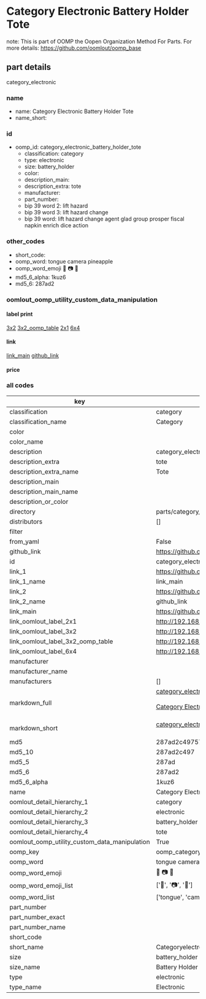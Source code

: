 # Category Electronic Battery Holder Tote  

note: This is part of OOMP the Oopen Organization Method For Parts. For more details: https://github.com/oomlout/oomp_base

##  part details



category_electronic

### name
* name: Category Electronic Battery Holder Tote
* name_short: 
### id
* oomp_id: category_electronic_battery_holder_tote
  * classification: category
  * type: electronic
  * size: battery_holder
  * color: 
  * description_main: 
  * description_extra: tote
  * manufacturer: 
  * part_number: 
  * bip 39 word 2: lift hazard
  * bip 39 word 3: lift hazard change
  * bip 39 word: lift hazard change agent glad group prosper fiscal napkin enrich dice action

### other_codes
* short_code: 
* oomp_word: tongue camera pineapple
* oomp_word_emoji :tongue: :camera: :pineapple:
* md5_6_alpha: 1kuz6
* md5_6: 287ad2






### oomlout_oomp_utility_custom_data_manipulation
#### label print
[3x2](http://192.168.1.245:1112/?label=oomp%201kuz6)
[3x2_oomp_table](http://192.168.1.107:1112/?label=oomp%201kuz6)
[2x1](http://192.168.1.242:1112/?label=oomp%201kuz6)
[6x4](http://192.168.1.55:1112/?label=oomp%201kuz6)    

#### link

[link_main](https://github.com/oomlout/oomlout_oomp_current_version_messy/tree/main/parts/category_electronic_battery_holder_tote) [github_link](https://github.com/oomlout/oomlout_oomp_part_src/tree/main/parts/category_electronic_battery_holder_tote)                             

#### price







### all codes 
| key | value |  
| --- | --- |  
| classification | category |  
| classification_name | Category |  
| color |  |  
| color_name |  |  
| description | category_electronic |  
| description_extra | tote |  
| description_extra_name | Tote |  
| description_main |  |  
| description_main_name |  |  
| description_or_color |   |  
| directory | parts/category_electronic_battery_holder_tote |  
| distributors | [] |  
| filter |  |  
| from_yaml | False |  
| github_link | https://github.com/oomlout/oomlout_oomp_part_src/tree/main/parts/category_electronic_battery_holder_tote |  
| id | category_electronic_battery_holder_tote |  
| link_1 | https://github.com/oomlout/oomlout_oomp_current_version_messy/tree/main/parts/category_electronic_battery_holder_tote |  
| link_1_name | link_main |  
| link_2 | https://github.com/oomlout/oomlout_oomp_part_src/tree/main/parts/category_electronic_battery_holder_tote |  
| link_2_name | github_link |  
| link_main | https://github.com/oomlout/oomlout_oomp_current_version_messy/tree/main/parts/category_electronic_battery_holder_tote |  
| link_oomlout_label_2x1 | http://192.168.1.242:1112/?label=oomp%201kuz6 |  
| link_oomlout_label_3x2 | http://192.168.1.245:1112/?label=oomp%201kuz6 |  
| link_oomlout_label_3x2_oomp_table | http://192.168.1.107:1112/?label=oomp%201kuz6 |  
| link_oomlout_label_6x4 | http://192.168.1.55:1112/?label=oomp%201kuz6 |  
| manufacturer |  |  
| manufacturer_name |  |  
| manufacturers | [] |  
| markdown_full | [category_electronic_battery_holder_tote](https://github.com/oomlout/oomlout_oomp_current_version_messy/tree/main/parts/category_electronic_battery_holder_tote)<br>[](https://github.com/oomlout/oomlout_oomp_current_version_messy/tree/main/parts/category_electronic_battery_holder_tote)<br>[Category Electronic Battery Holder Tote](https://github.com/oomlout/oomlout_oomp_current_version_messy/tree/main/parts/category_electronic_battery_holder_tote)<br><br> |  
| markdown_short | [category_electronic_battery_holder_tote](https://github.com/oomlout/oomlout_oomp_current_version_messy/tree/main/parts/category_electronic_battery_holder_tote)<br><br> |  
| md5 | 287ad2c4975795919bb1404e4c5a7c0b |  
| md5_10 | 287ad2c497 |  
| md5_5 | 287ad |  
| md5_6 | 287ad2 |  
| md5_6_alpha | 1kuz6 |  
| name | Category Electronic Battery Holder Tote |  
| oomlout_detail_hierarchy_1 | category |  
| oomlout_detail_hierarchy_2 | electronic |  
| oomlout_detail_hierarchy_3 | battery_holder |  
| oomlout_detail_hierarchy_4 | tote |  
| oomlout_oomp_utility_custom_data_manipulation | True |  
| oomp_key | oomp_category_electronic_battery_holder_tote |  
| oomp_word | tongue camera pineapple |  
| oomp_word_emoji | :tongue: :camera: :pineapple: |  
| oomp_word_emoji_list | [':tongue:', ':camera:', ':pineapple:'] |  
| oomp_word_list | ['tongue', 'camera', 'pineapple'] |  
| part_number |  |  
| part_number_exact |  |  
| part_number_name |  |  
| short_code |  |  
| short_name | Categoryelectronic |  
| size | battery_holder |  
| size_name | Battery Holder |  
| type | electronic |  
| type_name | Electronic |  
